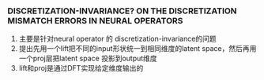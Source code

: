 ### DISCRETIZATION-INVARIANCE? ON THE DISCRETIZATION MISMATCH ERRORS IN NEURAL OPERATORS
1. 主要是针对neural operator 的 discretization-invariance的问题
2. 提出先用一个lift把不同的input形状统一到相同维度的latent space，然后再用一个proj层把latent space 投影到output维度
3. lift和proj是通过DFT实现给定维度输出的